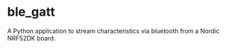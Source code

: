 # ble_gatt
A Python application to stream characteristics via bluetooth from a Nordic NRF52DK board.
